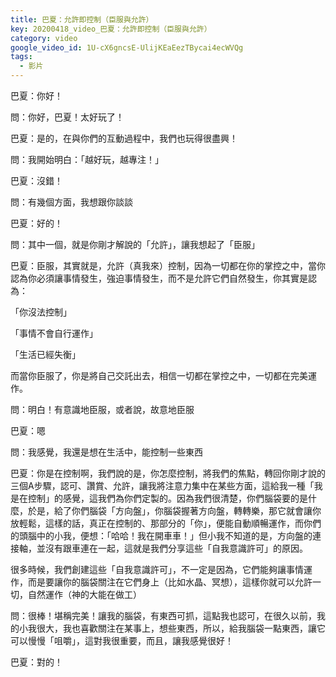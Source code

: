 ```yaml
---
title: 巴夏：允許即控制（臣服與允許）
key: 20200418_video_巴夏：允許即控制（臣服與允許）
category: video
google_video_id: 1U-cX6gncsE-UlijKEaEezTBycai4ecWVQg
tags:
  - 影片
---
```


巴夏：你好！

問：你好，巴夏！太好玩了！

巴夏：是的，在與你們的互動過程中，我們也玩得很盡興！

問：我開始明白：「越好玩，越專注！」

巴夏：沒錯！

問：有幾個方面，我想跟你談談

巴夏：好的！

問：其中一個，就是你剛才解說的「允許」，讓我想起了「臣服」

巴夏：臣服，其實就是，允許（真我來）控制，因為一切都在你的掌控之中，當你認為你必須讓事情發生，強迫事情發生，而不是允許它們自然發生，你其實是認為：

「你沒法控制」

「事情不會自行運作」

「生活已經失衡」

而當你臣服了，你是將自己交託出去，相信一切都在掌控之中，一切都在完美運作。

問：明白！有意識地臣服，或者說，故意地臣服

巴夏：嗯

問：我感覺，我還是想在生活中，能控制一些東西

巴夏：你是在控制啊，我們說的是，你怎麼控制，將我們的焦點，轉回你剛才說的三個A步驟，認可、讚賞、允許，讓我將注意力集中在某些方面，這給我一種「我是在控制」的感覺，這我們為你們定製的。因為我們很清楚，你們腦袋要的是什麼，於是，給了你們腦袋「方向盤」，你腦袋握著方向盤，轉轉樂，那它就會讓你放輕鬆，這樣的話，真正在控制的、那部分的「你」，便能自動順暢運作，而你們的頭腦中的小我，便想：「哈哈！我在開車車！」但小我不知道的是，方向盤的連接軸，並沒有跟車連在一起，這就是我們分享這些「自我意識許可」的原因。

很多時候，我們創建這些「自我意識許可」，不一定是因為，它們能夠讓事情運作，而是要讓你的腦袋關注在它們身上（比如水晶、冥想），這樣你就可以允許一切，自然運作（神的大能在做工）

問：很棒！堪稱完美！讓我的腦袋，有東西可抓，這點我也認可，在很久以前，我的小我很大，我也喜歡關注在某事上，想些東西，所以，給我腦袋一點東西，讓它可以慢慢「咀嚼」，這對我很重要，而且，讓我感覺很好！

巴夏：對的！

